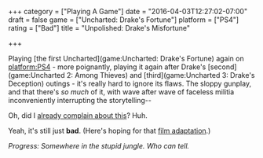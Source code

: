 +++
category = ["Playing A Game"]
date = "2016-04-03T12:27:02-07:00"
draft = false
game = ["Uncharted: Drake's Fortune"]
platform = ["PS4"]
rating = ["Bad"]
title = "Unpolished: Drake's Misfortune"

+++

Playing [the first Uncharted](game:Uncharted: Drake's Fortune) again on <platform:PS4> - more poignantly, playing it again after Drake's [second](game:Uncharted 2: Among Thieves) and [third](game:Uncharted 3: Drake's Deception) outings - it's really hard to ignore its flaws.  The sloppy gunplay, and that there's <i>so much</i> of it, with wave after wave of faceless militia inconveniently interrupting the storytelling--

Oh, did I [already complain about this](%site.BaseURL%2010/12/25/uncharted-drakes-fortune-2/)?  Huh.

Yeah, it's still just <b>bad</b>.  (Here's hoping for that <a href="http://www.imdb.com/title/tt1464335/">film adaptation</a>.)

<i>Progress: Somewhere in the stupid jungle.  Who can tell.</i>
